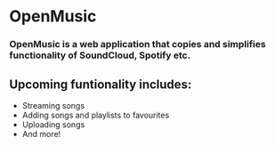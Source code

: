 # OpenMusic

### OpenMusic is a web application that copies and simplifies functionality of SoundCloud, Spotify etc.

## Upcoming funtionality includes:
- Streaming songs
- Adding songs and playlists to favourites
- Uploading songs
- And more!
